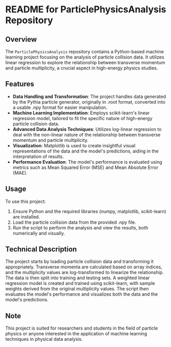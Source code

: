 # README for ParticlePhysicsAnalysis Repository

## Overview
The `ParticlePhysicsAnalysis` repository contains a Python-based machine learning project focusing on the analysis of particle collision data. It utilizes linear regression to explore the relationship between transverse momentum and particle multiplicity, a crucial aspect in high-energy physics studies.

## Features
- **Data Handling and Transformation**: The project handles data generated by the Pythia particle generator, originally in .root format, converted into a usable .npy format for easier manipulation.
- **Machine Learning Implementation**: Employs scikit-learn's linear regression model, tailored to fit the specific nature of high-energy particle collision data.
- **Advanced Data Analysis Techniques**: Utilizes log-linear regression to deal with the non-linear nature of the relationship between transverse momentum and particle multiplicity.
- **Visualization**: Matplotlib is used to create insightful visual representations of the data and the model's predictions, aiding in the interpretation of results.
- **Performance Evaluation**: The model's performance is evaluated using metrics such as Mean Squared Error (MSE) and Mean Absolute Error (MAE).

## Usage
To use this project:
1. Ensure Python and the required libraries (numpy, matplotlib, scikit-learn) are installed.
2. Load the particle collision data from the provided .npy file.
3. Run the script to perform the analysis and view the results, both numerically and visually.

## Technical Description
The project starts by loading particle collision data and transforming it appropriately. Transverse momenta are calculated based on array indices, and the multiplicity values are log-transformed to linearize the relationship. The data is then split into training and testing sets. A weighted linear regression model is created and trained using scikit-learn, with sample weights derived from the original multiplicity values. The script then evaluates the model's performance and visualizes both the data and the model's predictions.

## Note
This project is suited for researchers and students in the field of particle physics or anyone interested in the application of machine learning techniques in physical data analysis.


